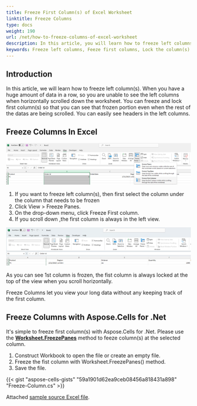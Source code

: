```yaml
---
title: Freeze First Column(s) of Excel Worksheet
linktitle: Freeze Columns
type: docs
weight: 190
url: /net/how-to-freeze-columns-of-excel-worksheet
description: In this article, you will learn how to freeze left columns of Excel Worksheets programmatically using C# Library with .NET API.
keywords: Freeze left columns, Feeze first columns, Lock the column(s)
---
```


## **Introduction**

In this article, we will learn how to freeze left column(s). When you have a huge amount of data in a row, so you are unable to see the left columns when horizontally scrolled down the worksheet. You can freeze and lock first column(s) so that you can see that frozen portion even when the rest of the datas are being scrolled. You can easily see headers in the left columns.


## **Freeze Columns In Excel**

**![Freeze left column(s) in Excel](freeze-columns.png)**


1. If you want to freeze left column(s), then first select the column under the column that needs to be frozen
2. Click View > Freeze Panes.
3. On the drop-down menu, click Freeze First column.
4. If you scroll down ,the first column is always in the left view.

**![Fonzen column](frozen-columns.png)**

As you can see 1st column is frozen, the fist column is always locked at the top of the view when you scroll horizontally.

Freeze Columns let you view your long data without any keeping track of the first column.




## **Freeze Columns with Aspose.Cells for .Net**
It's simple to freeze first column(s) with Aspose.Cells for .Net. 
Please use the [**Worksheet.FreezePanes**](https://reference.aspose.com/cells/net/aspose.cells/worksheet/freezepanes/) method to feeze column(s) at the selected column.
1. Construct Workbook to open the file or create an empty file.
2. Freeze the fist column with Worksheet.FreezePanes() method.
3. Save the file.

{{< gist "aspose-cells-gists" "59a1901d62ea9ceb08456a818431a898" "Freeze-Column.cs" >}}

Attached [sample source Excel file](Freeze.xlsx).
